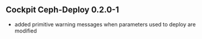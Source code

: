 ## Cockpit Ceph-Deploy 0.2.0-1

* added primitive warning messages when parameters used to deploy are modified